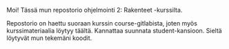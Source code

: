 Moi! Tässä mun repostorio ohjelmointi 2: Rakenteet -kurssilta. 

Repostorio on haettu suoraan kurssin course-gitlabista, joten myös kurssimateriaalia löytyy täältä. Kannattaa suunnata student-kansioon. Sieltä löytyvät mun tekemäni koodit.
